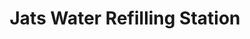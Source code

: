 ---
title: "Jats Water Refilling Station"
url: /lipa/jats-water-refilling-station-b-reyes-street/
shop: water
---